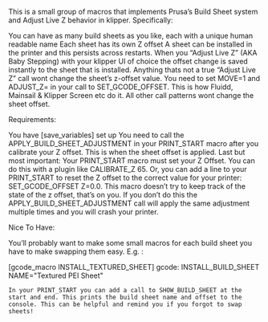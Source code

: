 This is a small group of macros that implements Prusa’s Build Sheet system and Adjust Live Z behavior in klipper. Specifically:

You can have as many build sheets as you like, each with a unique human readable name
Each sheet has its own Z offset
A sheet can be installed in the printer and this persists across restarts.
When you “Adjust Live Z” (AKA Baby Stepping) with your klipper UI of choice the offset change is saved instantly to the sheet that is installed.
Anything thats not a true “Adjust Live Z” call wont change the sheet’s z-offset value. You need to set MOVE=1 and ADJUST_Z= in your call to SET_GCODE_OFFSET. This is how Fluidd, Mainsail & Klipper Screen etc do it. All other call patterns wont change the sheet offset.

Requirements:

You have [save_variables] set up
You need to call the APPLY_BUILD_SHEET_ADJUSTMENT in your PRINT_START macro after you calibrate your Z offset. This is when the sheet offset is applied.
Last but most important: Your PRINT_START macro must set your Z Offset. You can do this with a plugin like CALIBRATE_Z 65. Or, you can add a line to your PRINT_START to reset the Z offset to the correct value for your printer: SET_GCODE_OFFSET Z=0.0. This macro doesn’t try to keep track of the state of the z offset, that’s on you. If you don’t do this the APPLY_BUILD_SHEET_ADJUSTMENT call will apply the same adjustment multiple times and you will crash your printer.

Nice To Have:

You’ll probably want to make some small macros for each build sheet you have to make swapping them easy. E.g. :

[gcode_macro INSTALL_TEXTURED_SHEET]
gcode:
    INSTALL_BUILD_SHEET NAME="Textured PEI Sheet"

    In your PRINT_START you can add a call to SHOW_BUILD_SHEET at the start and end. This prints the build sheet name and offset to the console. This can be helpful and remind you if you forgot to swap sheets!
